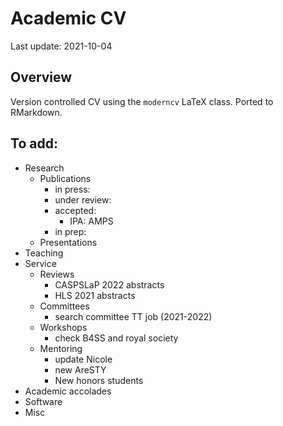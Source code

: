 
# Academic CV

Last update: 2021-10-04

## Overview

Version controlled CV using the `moderncv` LaTeX class. Ported to
RMarkdown.

## To add:

-   Research
    -   Publications
        -   in press:
        -   under review:
        -   accepted:
            -   IPA: AMPS
        -   in prep:
    -   Presentations
-   Teaching
-   Service
    -   Reviews
        -   CASPSLaP 2022 abstracts
        -   HLS 2021 abstracts
    -   Committees
        -   search committee TT job (2021-2022)
    -   Workshops
        -   check B4SS and royal society
    -   Mentoring
        -   update Nicole
        -   new AreSTY
        -   New honors students
-   Academic accolades
-   Software
-   Misc
